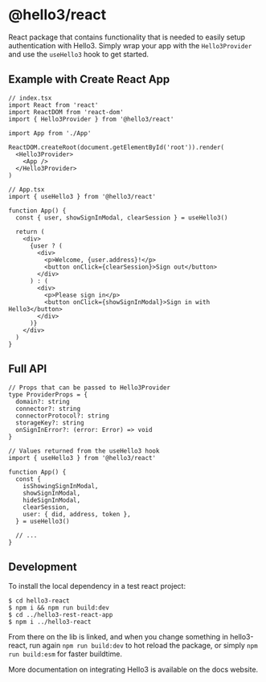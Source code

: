 # @hello3/react

React package that contains functionality that is needed to easily setup authentication with Hello3. Simply wrap your app with the `Hello3Provider` and use the `useHello3` hook to get started.

## Example with Create React App

```tsx
// index.tsx
import React from 'react'
import ReactDOM from 'react-dom'
import { Hello3Provider } from '@hello3/react'

import App from './App'

ReactDOM.createRoot(document.getElementById('root')).render(
  <Hello3Provider>
    <App />
  </Hello3Provider>
)
```

```tsx
// App.tsx
import { useHello3 } from '@hello3/react'

function App() {
  const { user, showSignInModal, clearSession } = useHello3()

  return (
    <div>
      {user ? (
        <div>
          <p>Welcome, {user.address}!</p>
          <button onClick={clearSession}>Sign out</button>
        </div>
      ) : (
        <div>
          <p>Please sign in</p>
          <button onClick={showSignInModal}>Sign in with Hello3</button>
        </div>
      )}
    </div>
  )
}
```

## Full API

```tsx
// Props that can be passed to Hello3Provider
type ProviderProps = {
  domain?: string
  connector?: string
  connectorProtocol?: string
  storageKey?: string
  onSignInError?: (error: Error) => void
}
```

```tsx
// Values returned from the useHello3 hook
import { useHello3 } from '@hello3/react'

function App() {
  const {
    isShowingSignInModal,
    showSignInModal,
    hideSignInModal,
    clearSession,
    user: { did, address, token },
  } = useHello3()

  // ...
}
```

## Development

To install the local dependency in a test react project:

```
$ cd hello3-react
$ npm i && npm run build:dev
$ cd ../hello3-rest-react-app
$ npm i ../hello3-react
```

From there on the lib is linked, and when you change something in hello3-react, run again `npm run build:dev` to hot reload the package, or simply `npm run build:esm` for faster buildtime.

More documentation on integrating Hello3 is available on the docs website.
